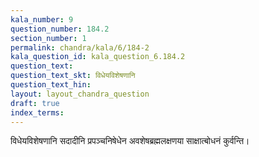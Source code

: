 ```yaml
---
kala_number: 9
question_number: 184.2
section_number: 1
permalink: chandra/kala/6/184-2
kala_question_id: kala_question_6.184.2
question_text: 
question_text_skt: विधेयविशेषणानि
question_text_hin: 
layout: layout_chandra_question
draft: true
index_terms:
---
```


<!-- skt-start -->
विधेयविशेषणानि सदादीनि प्रपञ्चनिषेधेन अवशेषब्रह्मलक्षणया साक्षात्बोधनं कुर्वन्ति।
<!-- skt-end -->

<!-- eng-start -->
<!-- eng-end -->

